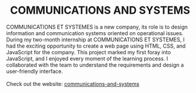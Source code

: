 <h1 align=center>COMMUNICATIONS AND SYSTEMS</h1>

<div>COMMUNICATIONS ET SYSTEMES is a new company, its role is to design information and communication systems oriented on operational issues.</div>
<div>During my two-month internship at COMMUNICATIONS ET SYSTEMES, I had the exciting opportunity to create a web page using HTML, CSS, and JavaScript for the company. 
This project marked my first foray into JavaScript, and I enjoyed every moment of the learning process. I collaborated with the team to understand the requirements and design a user-friendly interface. </div>
<br>
<div>Check out the website: <a href=https://communications-and-systems.onrender.com/>communications-and-systems</a></div>
